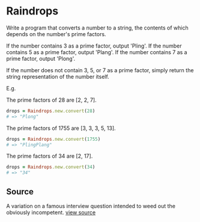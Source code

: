 # Raindrops

Write a program that converts a number to a string, the contents of which depends on the number's prime factors.

If the number contains 3 as a prime factor, output 'Pling'.
If the number contains 5 as a prime factor, output 'Plang'.
If the number contains 7 as a prime factor, output 'Plong'.

If the number does not contain 3, 5, or 7 as a prime factor, simply return the
string representation of the number itself.

E.g.

The prime factors of 28 are [2, 2, 7].

```ruby
drops = Raindrops.new.convert(28)
# => "Plong"
```

The prime factors of 1755 are [3, 3, 3, 5, 13].

```ruby
drops = Raindrops.new.convert(1755)
# => "PlingPlang"
```

The prime factors of 34 are [2, 17].

```ruby
drops = Raindrops.new.convert(34)
# => "34"
```


## Source

A variation on a famous interview question intended to weed out the obviously incompetent. [view source](http://jumpstartlab.com)
